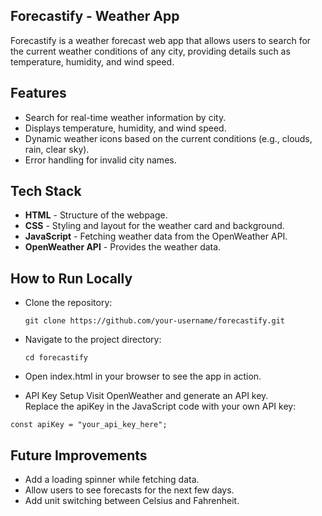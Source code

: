 ## Forecastify - Weather App
Forecastify is a weather forecast web app that allows users to search for the current weather conditions of any city, providing details such as temperature, humidity, and wind speed.

## Features
- Search for real-time weather information by city.
- Displays temperature, humidity, and wind speed.
- Dynamic weather icons based on the current conditions (e.g., clouds, rain, clear sky).
- Error handling for invalid city names.
  
## Tech Stack
- **HTML** - Structure of the webpage.
- **CSS** - Styling and layout for the weather card and background.
- **JavaScript** - Fetching weather data from the OpenWeather API.
- **OpenWeather API** - Provides the weather data.
 
## How to Run Locally
- Clone the repository:
  ```
  git clone https://github.com/your-username/forecastify.git
  ```

- Navigate to the project directory:
  ```
  cd forecastify
  ```
  
- Open index.html in your browser to see the app in action.

- API Key Setup
Visit OpenWeather and generate an API key.\
Replace the apiKey in the JavaScript code with your own API key:

```
const apiKey = "your_api_key_here";
```

## Future Improvements
- Add a loading spinner while fetching data.
- Allow users to see forecasts for the next few days.
- Add unit switching between Celsius and Fahrenheit.
